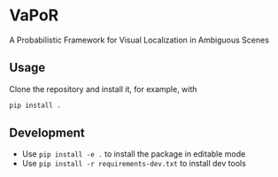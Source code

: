 # VaPoR
A Probabilistic Framework for Visual Localization in Ambiguous Scenes

## Usage
Clone the repository and install it, for example, with
```bash
pip install .
```

## Development
- Use `pip install -e .` to install the package in editable mode
- Use `pip install -r requirements-dev.txt` to install dev tools
